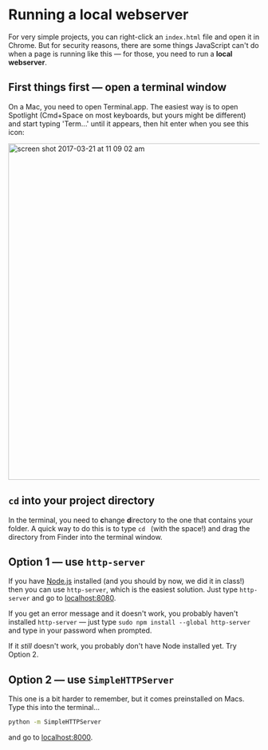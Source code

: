 # Running a local webserver

For very simple projects, you can right-click an `index.html` file and open it in Chrome. But for security reasons, there are some things JavaScript can't do when a page is running like this — for those, you need to run a **local webserver**.

## First things first — open a terminal window

On a Mac, you need to open Terminal.app. The easiest way is to open Spotlight (Cmd+Space on most keyboards, but yours might be different) and start typing 'Term...' until it appears, then hit enter when you see this icon:

<img width="674" alt="screen shot 2017-03-21 at 11 09 02 am" src="https://cloud.githubusercontent.com/assets/1162160/24154172/d189e0a6-0e26-11e7-9f2d-1d3053fd1e27.png">


## `cd` into your project directory

In the terminal, you need to **c**hange **d**irectory to the one that contains your folder. A quick way to do this is to type <code>cd&nbsp;</code> (with the space!) and drag the directory from Finder into the terminal window.


## Option 1 — use `http-server`

If you have [Node.js](https://nodejs.org) installed (and you should by now, we did it in class!) then you can use `http-server`, which is the easiest solution. Just type `http-server` and go to [localhost:8080](http://localhost:8080).

If you get an error message and it doesn't work, you probably haven't installed `http-server` — just type `sudo npm install --global http-server` and type in your password when prompted.

If it *still* doesn't work, you probably don't have Node installed yet. Try Option 2.


## Option 2 — use `SimpleHTTPServer`

This one is a bit harder to remember, but it comes preinstalled on Macs. Type this into the terminal...

```bash
python -m SimpleHTTPServer
```

and go to [localhost:8000](http://localhost:8000).
